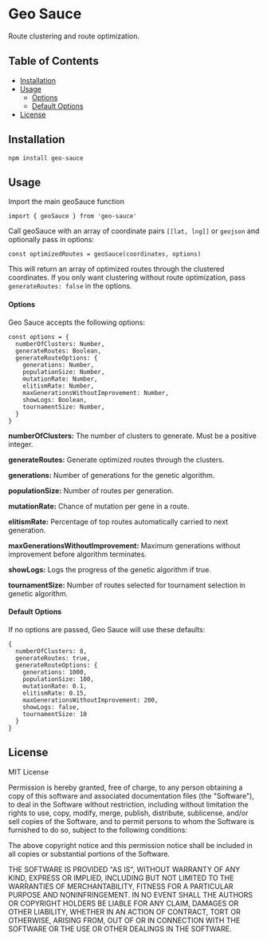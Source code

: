 # Geo Sauce
Route clustering and route optimization.

## Table of Contents
  - [Installation](#installation)
  - [Usage](#usage)
      - [Options](#options)
      - [Default Options](#default-options)
  - [License](#license)

## Installation
```npm install geo-sauce```

## Usage
Import the main geoSauce function

```import { geoSauce } from 'geo-sauce'```

Call geoSauce with an array of coordinate pairs `[[lat, lng]]` or `geojson` and optionally pass in options:

```const optimizedRoutes = geoSauce(coordinates, options)```

This will return an array of optimized routes through the clustered coordinates.
If you only want clustering without route optimization, pass `generateRoutes: false` in the options.

#### Options
Geo Sauce accepts the following options:

```
const options = {
  numberOfClusters: Number,
  generateRoutes: Boolean,
  generateRouteOptions: {
    generations: Number,
    populationSize: Number,
    mutationRate: Number,
    elitismRate: Number,
    maxGenerationsWithoutImprovement: Number,
    showLogs: Boolean,
    tournamentSize: Number,
  }
}
```

**numberOfClusters:** The number of clusters to generate. Must be a positive integer.

**generateRoutes:** Generate optimized routes through the clusters.

**generations:** Number of generations for the genetic algorithm.

**populationSize:** Number of routes per generation.

**mutationRate:** Chance of mutation per gene in a route.

**elitismRate:** Percentage of top routes automatically carried to next generation.

**maxGenerationsWithoutImprovement:** Maximum generations without improvement before algorithm terminates.

**showLogs:** Logs the progress of the genetic algorithm if true.

**tournamentSize:** Number of routes selected for tournament selection in genetic algorithm.

#### Default Options
If no options are passed, Geo Sauce will use these defaults:

```
{
  numberOfClusters: 8,
  generateRoutes: true,
  generateRouteOptions: {
    generations: 1000,
    populationSize: 100, 
    mutationRate: 0.1,
    elitismRate: 0.15,
    maxGenerationsWithoutImprovement: 200,
    showLogs: false,
    tournamentSize: 10
  }
}
```

## License
MIT License

Permission is hereby granted, free of charge, to any person obtaining a copy
of this software and associated documentation files (the "Software"), to deal
in the Software without restriction, including without limitation the rights
to use, copy, modify, merge, publish, distribute, sublicense, and/or sell
copies of the Software, and to permit persons to whom the Software is
furnished to do so, subject to the following conditions:

The above copyright notice and this permission notice shall be included in all
copies or substantial portions of the Software.

THE SOFTWARE IS PROVIDED "AS IS", WITHOUT WARRANTY OF ANY KIND, EXPRESS OR
IMPLIED, INCLUDING BUT NOT LIMITED TO THE WARRANTIES OF MERCHANTABILITY,
FITNESS FOR A PARTICULAR PURPOSE AND NONINFRINGEMENT. IN NO EVENT SHALL THE
AUTHORS OR COPYRIGHT HOLDERS BE LIABLE FOR ANY CLAIM, DAMAGES OR OTHER
LIABILITY, WHETHER IN AN ACTION OF CONTRACT, TORT OR OTHERWISE, ARISING FROM,
OUT OF OR IN CONNECTION WITH THE SOFTWARE OR THE USE OR OTHER DEALINGS IN THE
SOFTWARE.
